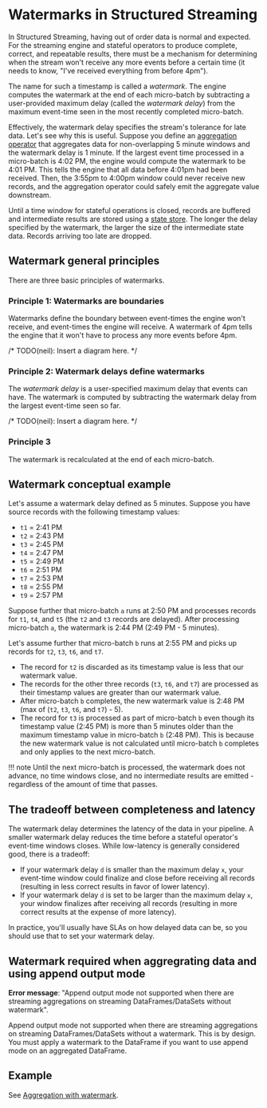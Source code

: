 # Watermarks in Structured Streaming

In Structured Streaming, having out of order data is normal and expected. For the streaming engine and stateful operators to produce complete, correct, and repeatable results, there must be a mechanism for determining when the stream won't receive any more events before a certain time (it needs to know, "I've received everything from before 4pm").

The name for such a timestamp is called a _watermark_. The engine computes the watermark at the end of each micro-batch by subtracting a user-provided maximum delay (called the _watermark delay_) from the maximum event-time seen in the most recently completed micro-batch.

Effectively, the watermark delay specifies the stream's tolerance for late data. Let's see why this is useful. Suppose you define an [aggregation operator](../stateful/aggregation.md) that aggregates data for non-overlapping 5 minute windows and the watermark delay is 1 minute. If the largest event time processed in a micro-batch is 4:02 PM, the engine would compute the watermark to be 4:01 PM. This tells the engine that all data before 4:01pm had been received. Then, the 3:55pm to 4:00pm window could never receive new records, and the aggregation operator could safely emit the aggregate value downstream.

Until a time window for stateful operations is closed, records are buffered and intermediate results are stored using a [state store](../stream_options/state_stores.md). The longer the delay specified by the watermark, the larger the size of the intermediate state data. Records arriving too late are dropped.

## Watermark general principles

There are three basic principles of watermarks.

### Principle 1: Watermarks are boundaries

Watermarks define the boundary between event-times the engine won't receive, and event-times the engine will receive. A watermark of 4pm tells the engine that it won't have to process any more events before 4pm.

/* TODO(neil): Insert a diagram here. */

### Principle 2: Watermark delays define watermarks

The _watermark delay_ is a user-specified maximum delay that events can have. The watermark is computed by subtracting the watermark delay from the largest event-time seen so far.

/* TODO(neil): Insert a diagram here. */

 ### Principle 3 

The watermark is recalculated at the end of each micro-batch.

## Watermark conceptual example

Let's assume a watermark delay defined as 5 minutes. Suppose you have source records with the following timestamp values:

- `t1` = 2:41 PM
- `t2` = 2:43 PM
- `t3` = 2:45 PM
- `t4` = 2:47 PM
- `t5` = 2:49 PM
- `t6` = 2:51 PM
- `t7` = 2:53 PM
- `t8` = 2:55 PM
- `t9` = 2:57 PM

Suppose further that micro-batch `a` runs at 2:50 PM and processes records for `t1`, `t4`, and `t5` (the `t2` and `t3` records are delayed). After processing micro-batch `a`, the watermark is 2:44 PM (2:49 PM - 5 minutes). 

Let's assume further that micro-batch `b` runs at 2:55 PM and picks up records for `t2`, `t3`, `t6`, and `t7`. 

- The record for `t2` is discarded as its timestamp value is less that our watermark value.
- The records for the other three records (`t3`, `t6`, and `t7`) are processed as their timestamp values are greater than our watermark value.
- After micro-batch `b` completes, the new watermark value is 2:48 PM (max of (`t2`, `t3`, `t6`, and `t7`) - 5).
- The record for `t3` is processed as part of micro-batch `b` even though its timestamp value (2:45 PM) is more than 5 minutes older than the maximum timestamp value in micro-batch `b` (2:48 PM). This is because the new watermark value is not calculated until micro-batch `b` completes and only applies to the next micro-batch.

!!! note
    Until the next micro-batch is processed, the watermark does not advance, no time windows close, and no intermediate results are emitted - regardless of the amount of time that passes.

## The tradeoff between completeness and latency

The watermark delay determines the latency of the data in your pipeline. A smaller watermark delay reduces the time before a stateful operator's event-time windows closes. While low-latency is generally considered good, there is a tradeoff:

- If your watermark delay `d` is smaller than the maximum delay `x`, your event-time window could finalize and close before receiving all records (resulting in less correct results in favor of lower latency). 
- If your watermark delay `d` is set to be larger than the maximum delay `x`, your window finalizes after receiving all records (resulting in more correct results at the expense of more latency). 

In practice, you'll usually have SLAs on how delayed data can be, so you should use that to set your watermark delay.

## Watermark required when aggregrating data and using append output mode

**Error message**: "Append output mode not supported when there are streaming aggregations on streaming DataFrames/DataSets without watermark".

Append output mode not supported when there are streaming aggregations on streaming DataFrames/DataSets without a watermark. This is by design. You must apply a watermark to the DataFrame if you want to use append mode on an aggregated DataFrame.

## Example

See [Aggregation with watermark](../../examples/aggregation-with-watermark.md).
